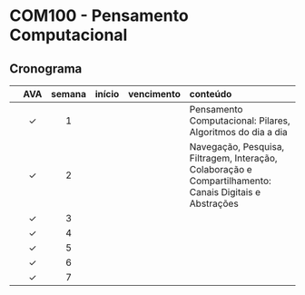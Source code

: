 # COM100 - Pensamento Computacional


## Cronograma

|   | AVA | semana | início | vencimento | conteúdo |
|:---:|:---:|:---:|:---:|:---:|:---|
|  | &check; | 1 |  |  | Pensamento Computacional: Pilares, Algoritmos do dia a dia |
|  | &check; | 2 |  |  | Navegação, Pesquisa, Filtragem, Interação, Colaboração e Compartilhamento: Canais Digitais e Abstrações |
|  | &check; | 3 |  |  |  |
|  | &check; | 4 |  |  |  |
|  | &check; | 5 |  |  |  |
|  | &check; | 6 |  |  |  |
|  | &check; | 7 |  |  |  |